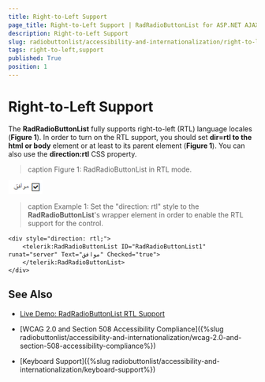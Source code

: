 ```yaml
---
title: Right-to-Left Support
page_title: Right-to-Left Support | RadRadioButtonList for ASP.NET AJAX Documentation
description: Right-to-Left Support
slug: radiobuttonlist/accessibility-and-internationalization/right-to-left-support
tags: right-to-left,support
published: True
position: 1
---
```


# Right-to-Left Support

The **RadRadioButtonList** fully supports right-to-left (RTL) language locales (**Figure 1**). In order to turn on the RTL support, you should set **dir=rtl to the html or body** element or at least to its parent element (**Figure 1**). You can also use the **direction:rtl** CSS property.

>caption Figure 1: RadRadioButtonList in RTL mode.

![RadRadioButtonList-rtl](images/checkbox-rtl.png)

>caption Example 1: Set the "direction: rtl" style to the **RadRadioButtonList**'s wrapper element in order to enable the RTL support for the control.

````ASP.NET
<div style="direction: rtl;">
	<telerik:RadRadioButtonList ID="RadRadioButtonList1" runat="server" Text="موافق" Checked="true">
	</telerik:RadRadioButtonList>
</div>
````

## See Also

 * [Live Demo: RadRadioButtonList RTL Support](http://demos.telerik.com/aspnet-ajax/checkbox/examples/righttoleft/defaultcs.aspx)

 * [WCAG 2.0 and Section 508 Accessibility Compliance]({%slug radiobuttonlist/accessibility-and-internationalization/wcag-2.0-and-section-508-accessibility-compliance%})

 * [Keyboard Support]({%slug radiobuttonlist/accessibility-and-internationalization/keyboard-support%})
